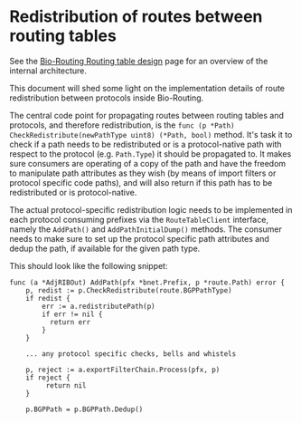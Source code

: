# Redistribution of routes between routing tables

See the [Bio-Routing Routing table design](../user/routintable/overview.md) page for an overview of the internal architecture.

This document will shed some light on the implementation details of route redistribution between protocols inside Bio-Routing.

The central code point for propagating routes between routing tables and protocols, and therefore redistribution, is the `func (p *Path) CheckRedistribute(newPathType uint8) (*Path, bool)` method. It's task it to check if a path needs to be redistributed or is a protocol-native path with respect to the protocol (e.g. `Path.Type`) it should be propagated to. It makes sure consumers are operating of a copy of the path and have the freedom to manipulate path attributes as they wish (by means of import filters or protocol specific code paths), and will also return if this path has to be redistributed or is protocol-native.

The actual protocol-specific redistribution logic needs to be implemented in each protocol consuming prefixes via the `RouteTableClient` interface, namely the `AddPath()` and `AddPathInitialDump()` methods. The consumer needs to make sure to set up the protocol specific path attributes and dedup the path, if available for the given path type.

This should look like the following snippet:


    func (a *AdjRIBOut) AddPath(pfx *bnet.Prefix, p *route.Path) error {
  	    p, redist := p.CheckRedistribute(route.BGPPathType)
  	    if redist {
  	  	    err := a.redistributePath(p)
  	  	    if err != nil {
  	  	  	  return err
  	  	    }
  	    }

        ... any protocol specific checks, bells and whistels

        p, reject := a.exportFilterChain.Process(pfx, p)
	    if reject {
		     return nil
	    }

	    p.BGPPath = p.BGPPath.Dedup()